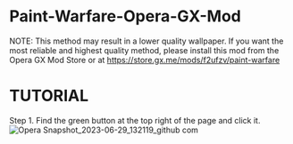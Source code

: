 # Paint-Warfare-Opera-GX-Mod
NOTE: This method may result in a lower quality wallpaper. If you want the most reliable and highest quality method, please install this mod from the Opera GX Mod Store or at https://store.gx.me/mods/f2ufzv/paint-warfare
# TUTORIAL
Step 1. Find the green button at the top right of the page and click it. ![Opera Snapshot_2023-06-29_132119_github com](https://github.com/NotWhopper/Paint-Warfare-Opera-GX-Mod/assets/137898415/67e30d18-6c35-4737-a291-96acb7d52249)
